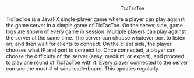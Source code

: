                                                 TicTacToe

TicTacToe is a JavaFX single-player game where a player can play against the
game server in a simple game of TicTacToe. On the server side, game logs are
shown of every game in session. Multiple players can play against the server
at the same time. The server can choose whatever port to listen on, and
then wait for clients to connect. On the client side, the player chooses
what IP and port to connect to. Once connected, a player can choose the
difficulty of the server (easy, medium, or expert), and proceed to play
one round of TicTacToe with it. Every player connected to the server
can see the most # of wins leaderboard. This updates regularly.
